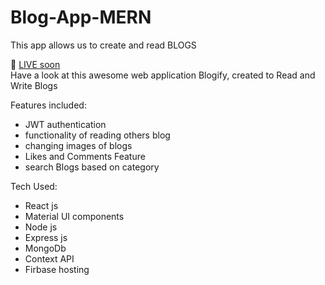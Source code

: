 # Blog-App-MERN
This app allows us to create and read BLOGS

🎥 [LIVE soon](https://blogify4u.netlify.app/) </br>
Have a look at this awesome web application Blogify, created to Read and Write Blogs </br>

Features included: </br>
- JWT authentication
- functionality of reading others blog
- changing images of blogs
- Likes and Comments Feature
- search Blogs based on category

Tech Used:
- React js
- Material UI components
- Node js
- Express js
- MongoDb
- Context API
- Firbase hosting

